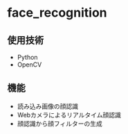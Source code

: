 # face_recognition

## 使用技術
- Python
- OpenCV

## 機能
- 読み込み画像の顔認識
- Webカメラによるリアルタイム顔認識
- 顔認識から顔フィルターの生成
